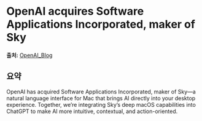 # OpenAI acquires Software Applications Incorporated, maker of Sky

**출처:** [OpenAI_Blog](https://openai.com/index/openai-acquires-software-applications-incorporated)

## 요약
OpenAI has acquired Software Applications Incorporated, maker of Sky—a natural language interface for Mac that brings AI directly into your desktop experience. Together, we’re integrating Sky’s deep macOS capabilities into ChatGPT to make AI more intuitive, contextual, and action-oriented.
